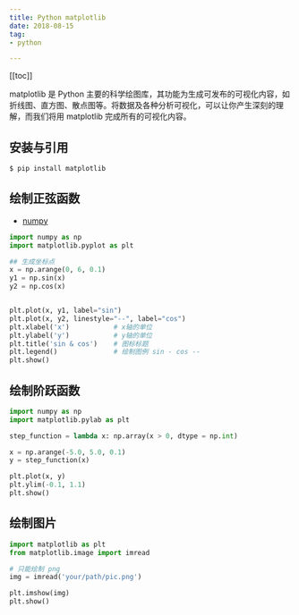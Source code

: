 ```yaml
---
title: Python matplotlib
date: 2018-08-15
tag:
- python

---
```


[[toc]]

matplotlib 是 Python 主要的科学绘图库，其功能为生成可发布的可视化内容，如折线图、直方图、散点图等。将数据及各种分析可视化，可以让你产生深刻的理解，而我们将用 matplotlib 完成所有的可视化内容。

## 安装与引用

``` bash
$ pip install matplotlib
```

## 绘制正弦函数

- [numpy](./python-numpy.md)

``` python
import numpy as np
import matplotlib.pyplot as plt

## 生成坐标点
x = np.arange(0, 6, 0.1)
y1 = np.sin(x)
y2 = np.cos(x)


plt.plot(x, y1, label="sin")
plt.plot(x, y2, linestyle="--", label="cos")
plt.xlabel('x')           # x轴的单位
plt.ylabel('y')           # y轴的单位
plt.title('sin & cos')    # 图标标题
plt.legend()              # 绘制图例 sin - cos --
plt.show()
```

## 绘制阶跃函数 

``` python
import numpy as np
import matplotlib.pylab as plt

step_function = lambda x: np.array(x > 0, dtype = np.int)

x = np.arange(-5.0, 5.0, 0.1)
y = step_function(x)

plt.plot(x, y)
plt.ylim(-0.1, 1.1)
plt.show()
```

## 绘制图片


``` python
import matplotlib as plt
from matplotlib.image import imread

# 只能绘制 png
img = imread('your/path/pic.png')

plt.imshow(img)
plt.show()
```